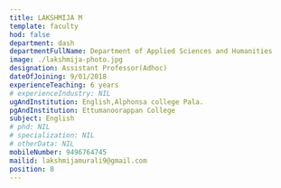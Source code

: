 ```yaml
---
title: LAKSHMIJA M
template: faculty
hod: false
department: dash
departmentFullName: Department of Applied Sciences and Humanities
image: ./lakshmija-photo.jpg
designation: Assistant Professor(Adhoc)
dateOfJoining: 9/01/2018
experienceTeaching: 6 years
# experienceIndustry: NIL
ugAndInstitution: English,Alphonsa college Pala.
pgAndInstitution: Ettumanoorappan College 
subject: English
# phd: NIL
# specialization: NIL
# otherData: NIL
mobileNumber: 9496764745
mailid: lakshmijamurali9@gmail.com
position: 8
---
```

